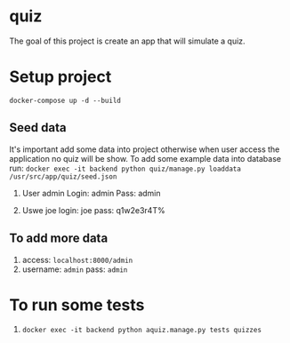 # quiz
The goal of this project is create an app that will simulate a quiz.
# Setup project
`docker-compose up -d --build`
## Seed data
It's important add some data into project otherwise when user access the application
no quiz will be show. To add some example data into database run:
`docker exec -it backend python quiz/manage.py loaddata /usr/src/app/quiz/seed.json`

1. User admin
Login: admin
Pass: admin

2. Uswe joe
login: joe
pass: q1w2e3r4T%

## To add more data
1. access: `localhost:8000/admin`
2. username: `admin` pass: `admin`

# To run some tests
1. `docker exec -it backend python aquiz.manage.py tests quizzes`